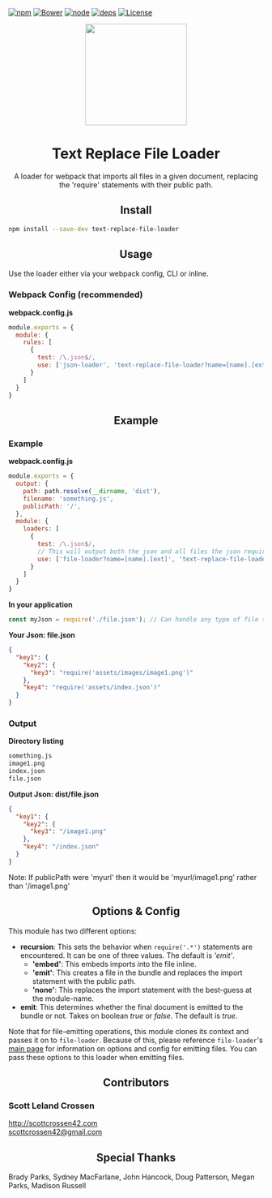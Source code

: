 [![npm][npm]][npm-url]
[![Bower][bow]][bow-url]
[![node][node]][node-url]
[![deps][deps]][deps-url]
[![License][lic]][lic-url]

<div align="center">
  <a href="https://github.com/webpack/webpack">
    <img width="200" height="200"
      src="https://webpack.js.org/assets/icon-square-big.svg">
  </a>
  <h1>Text Replace File Loader</h1>
  <p>A loader for webpack that imports all files in a given document, replacing the 'require' statements with their
  public path.</p>
</div>

<h2 align="center">Install</h2>

```bash
npm install --save-dev text-replace-file-loader
```

<h2 align="center">Usage</h2>

Use the loader either via your webpack config, CLI or inline.

### Webpack Config (recommended)

**webpack.config.js**
```js
module.exports = {
  module: {
    rules: [
      {
        test: /\.json$/,
        use: ['json-loader', 'text-replace-file-loader?name=[name].[ext]']
      }
    ]
  }
}
```

<h2 align="center">Example</h2>

### Example

**webpack.config.js**
```js
module.exports = {
  output: {
    path: path.resolve(__dirname, 'dist'),
    filename: 'something.js',
    publicPath: '/',
  },
  module: {
    loaders: [
      {
        test: /\.json$/,
        // This will output both the json and all files the json requires on.
        use: ['file-loader?name=[name].[ext]', 'text-replace-file-loader?name=[name].[ext]']
      }
    ]
  }
}
```

**In your application**
```js
const myJson = require('./file.json'); // Can handle any type of file though.
```

**Your Json: file.json**
```json
{
  "key1": {
    "key2": {
      "key3": "require('assets/images/image1.png')"
    },
    "key4": "require('assets/index.json')"
  }
}
```

### Output

**Directory listing**
```bash
something.js
image1.png
index.json
file.json
```

**Output Json: dist/file.json**
```json
{
  "key1": {
    "key2": {
      "key3": "/image1.png"
    },
    "key4": "/index.json"
  }
}
```
Note: If publicPath were 'myurl' then it would be 'myurl/image1.png' rather than '/image1.png'

<h2 align="center">Options & Config</h2>

This module has two different options:
- **recursion**: This sets the behavior when ```require('.*')``` statements are encountered. It can be one of three values. The default is *'emit'*.
  - **'embed'**: This embeds imports into
the file inline.
  - **'emit'**: This creates a file in the bundle and
replaces the import statement with the public path.
  - **'none'**: This replaces the import statement with
the best-guess at the module-name.
- **emit**: This determines whether the final document is emitted to the bundle or not.
Takes on boolean *true* or *false*. The default is *true*.

Note that for file-emitting operations, this module clones its context and passes it on to ```file-loader```. Because of this, please reference ```file-loader```'s
[main page](https://github.com/webpack-contrib/file-loader) for information on
options and config for emitting files. You can pass these options to this loader when emitting files.

<h2 align="center">Contributors</h2>

### Scott Leland Crossen  
<http://scottcrossen42.com>  
<scottcrossen42@gmail.com>

<h2 align="center">Special Thanks</h2>

Brady Parks, Sydney MacFarlane, John Hancock, Doug Patterson, Megan Parks, Madison Russell

[npm]: https://img.shields.io/npm/v/text-replace-file-loader.svg
[npm-url]: https://npmjs.com/package/text-replace-file-loader

[node]: https://img.shields.io/node/v/text-replace-file-loader.svg
[node-url]: https://nodejs.org

[deps]: https://david-dm.org/webpack/text-replace-file-loader.svg
[deps-url]: https://david-dm.org/webpack/text-replace-file-loader

[bow]: http://img.shields.io/bower/v/text-replace-file-loader.svg
[bow-url]: http://bower.io/

[lic]: https://img.shields.io/npm/l/text-replace-file-loader.svg
[lic-url]: LICENSE
